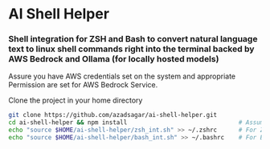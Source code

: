 
# AI Shell Helper
### Shell integration for ZSH and Bash to convert natural language text to linux shell commands right into the terminal backed by AWS Bedrock and Ollama (for locally hosted models)

Assure you have AWS credentials set on the system and appropriate Permission are set for AWS Bedrock Service.

Clone the project in your home directory

```sh
git clone https://github.com/azadsagar/ai-shell-helper.git
cd ai-shell-helper && npm install                               # Assuming nodejs and npm is installed
echo "source $HOME/ai-shell-helper/zsh_int.sh" >> ~/.zshrc      # For ZSH Shell
echo "source $HOME/ai-shell-helper/bash_int.sh" >> ~/.bashrc    # For Bash Shell
```
